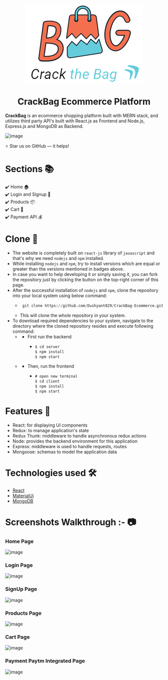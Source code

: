 <p align="center">
    <img src="https://github.com/Dushyant029/CrackBag-Ecommerce/blob/b1eaaad846e70c0045cf094eba83b95ead7cf608/images/brand-ico.png?raw=true">
</p>

<h1 align="center">CrackBag Ecommerce Platform</h1>

**CrackBag** is an ecommerce shopping platform built with MERN stack, and utilizes third party API's built with React.js as Frontend and Node.js, Express.js and MongoDB as Backend.

 
![image](https://user-images.githubusercontent.com/55031190/129156766-0a9408cd-5b49-44ed-9b7d-7e57200f7f5f.png)
 

⭐ Star us on GitHub — it helps!


# Sections 📚

✔️ Home 🏠\
✔️ Login and Signup 🔐\
✔️ Products 📦\
✔️ Cart 🛒\
✔️ Payment API 💰

# Clone 📑

- The website is completely built on `react-js` library of `javascript` and that's why we need `nodejs` and `npm` installed.
- While installing `nodejs` and `npm`, try to install versions which are equal or greater than the versions mentioned in badges above.
- In case you want to help developing it or simply saving it, you can fork the repository just by clicking the button on the top-right corner of this page.
- After the successful installation of `nodejs` and `npm`, clone the repository into your local system using below command:
  - ```python
     git clone https://github.com/Dushyant029/CrackBag-Ecommerce.git
    ```
  - This will clone the whole repository in your system.
- To download required dependencies to your system, navigate to the directory where the cloned repository resides and execute following command:
  - - First run the backend
        - ```
          $ cd server
          $ npm install
          $ npm start
          ```
  - - Then, run the frontend
        - ```
          # open new terminal
          $ cd client
          $ npm install
          $ npm start
          ```

# Features 🔌

- React: for displaying UI components
- Redux: to manage application's state
- Redux Thunk: middleware to handle asynchronous redux actions
- Node: provides the backend environment for this application
- Express: middleware is used to handle requests, routes
- Mongoose: schemas to model the application data

# Technologies used 🛠️

- [React](https://reactjs.org/)
- [MaterialUi](https://material-ui.com/)
- [MongoDB](https://www.mongodb.com/)

# Screenshots Walkthrough :- 📷

### Home Page
![image](https://user-images.githubusercontent.com/55031190/129166140-b7680ead-0e91-4793-a20d-9a21dbcf043a.png)

### Login Page
![image](https://user-images.githubusercontent.com/55031190/129166223-97ab4784-f3be-49fb-8677-b62e78ce9d8b.png)


### SignUp Page
![image](https://user-images.githubusercontent.com/55031190/129166320-b517d7aa-d396-446f-a82a-34843e0de441.png)


### Products Page
![image](https://user-images.githubusercontent.com/55031190/129167005-ba6d2267-87fc-46e0-ae4b-8691bd1c5a38.png)


### Cart Page
![image](https://user-images.githubusercontent.com/55031190/129167083-d70bc83d-be37-4320-bfa9-b37113a433f0.png)


### Payment Paytm Integrated Page
![image](https://user-images.githubusercontent.com/55031190/129167362-7db1c8b5-d12b-42bc-b070-0d2ec6bcd830.png)





